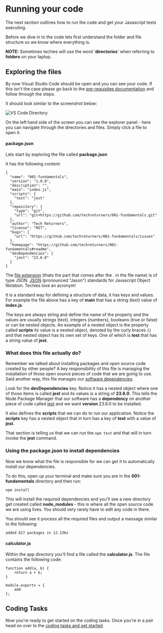 # Running your code

The next section outlines how to run the code and get your Javascript tests executing.

Before we dive in to the code lets first understand the folder and file structure so we know where everything is.

**NOTE:** Sometimes techies will use the word '**directories**' when referring to **folders** on your laptop.

## Exploring the files

By now Visual Studio Code should be open and you can see your code. If this isn't the case please go back to the [pre-requisites documentation](./PRE-REQUISITES.md) and follow through the steps.

It should look similar to the screenshot below:

![VS Code Directory](https://storage.googleapis.com/tech-returners-course/001-fundamentals-directory-structure.png "Directory structure")

On the left hand side of the screen you can see the explorer panel - here you can navigate through the directories and files. Simply click a file to open it.

#### package.json

Lets start by exploring the file called **package.json**

It has the following content:

```
{
  "name": "001-fundamentals",
  "version": "1.0.0",
  "description": "",
  "main": "index.js",
  "scripts": {
    "test": "jest"
  },
  "repository": {
    "type": "git",
    "url": "git+https://github.com/techreturners/001-fundamentals.git"
  },
  "author": "Tech Returners",
  "license": "MIT",
  "bugs": {
    "url": "https://github.com/techreturners/001-fundamentals/issues"
  },
  "homepage": "https://github.com/techreturners/001-fundamentals#readme",
  "devDependencies": {
    "jest": "23.6.0"
  }
}
```

The [file extension](https://en.wikipedia.org/wiki/Filename_extension) (thats the part that comes after the . in the file name) is of type JSON. [JSON](https://en.wikipedia.org/wiki/JSON) (pronounced "Jason") standards for Javascript Object Notation. Techies love an acronym! 

It is a standard way for defining a structure of data, it has keys and values. For example the file above has a key of **main** that has a string (text) value of **index.js**.

The keys are always string and define the name of the property and the values are usually strings (text), integers (numbers), booleans (true or false) or can be nested objects. An example of a nested object is the property called **scripts** its value is a nested object, denoted by the curly braces `{}` and that nested object has its own set of keys. One of which is **test** that has a string value of **jest**.

### What does this file actually do?

Remember we talked about installing packages and open source code created by other people? A key responsibility of this file is managing the installation of those open source pieces of code that we are going to use. Said another way, this file manages our [software dependencies](https://www.nexb.com/blog/introduction_to_software_dependencies.html).

Look for the **devDependencies** key. Notice it has a nested object where one of those items is called **jest** and its values is a string of **23.6.0**. This tells the Node Package Manager that our software has a **dependency** on another piece of code called [jest](https://jestjs.io/) and we want **version** 23.6.0 to be installed.

It also defines the **scripts** that we can do to run our application. Notice the **scripts** key has a nested object that in turn has a key of **test** with a value of **jest**.

That section is telling us that we can run the `npm test` and that will in turn invoke the **jest** command.

### Using the package.json to install dependencies

Now we know what the file is responsible for we can get it to automatically install our dependencies.

To do this, open up your terminal and make sure you are in the **001-fundamentals** directory and then run:


```
npm install
```

This will install the required dependencies and you'll see a new directory get created called **node_modules** - this is where all the open source code we are using lives. You should very rarely have to edit any code in there.

You should see it process all the required files and output a message similar to the following:

```
added 617 packages in 12.136s
```

#### calculator.js

Within the app directory you'll find a file called the **calculator.js**. The file contains the following code:

```
function add(a, b) {
    return a + b;
}

module.exports = {
    add
};
```

## Coding Tasks

Now you're ready to get started on the coding tasks. Once you're in a pair head on over to the [coding tasks and get started](./TASKS.md).



